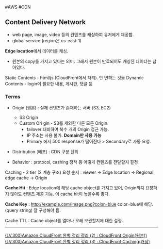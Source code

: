 #AWS #CDN 
## Content Delivery Network
- web page, image, video 등의 컨텐츠를 캐싱하여 유저에게 제공함.
- global service (region은 us-east-1)

**Edge location**에서 데이터를 캐싱.
- 원본의 copy를 가지고 있다는 의미. 그래서 원본이 만료되어도 캐싱된 데이터는 남아있다.

Static Contents - html/js (CloudFront에서 처리). 안 변하는 것들
Dynamic Contents - login이 필요한 내용, 게시판, 댓글 등

### Terms
- Origin (원본) : 실제 컨텐츠가 존재하는 서버 (S3, EC2)
	- S3 Origin
	- Custom Ori gin - S3를 제외한 다른 모든 Origin. 
		- failover 대비하여 복수 개의 Origin 접근 가능.
		- IP 주소는 사용 불가. **Domain만 사용 가능**
		- Primary 에서 500 response가 떨어진다 > Secondary로 자동 요청.

- Distribution (배포) : CDN 구분 단위
- Behavior : protocol, cashing 정책 등 어떻게 컨텐츠를 전달할지 결정

Caching - 2 tier (2 계층 구조)
요청 순서 : viewer -> Edge location -> Regional edge cache -> Origin

**Cache Hit** : Edge location에 해당 cache object를 가지고 있어, Origin까지 요청하지 않아도 컨텐츠 제공 가능. 이 cache hit이 높을수록 좋다.

**Cache Key** : http://example.com/image.png?color=blue
color=blue에 해당. (query string) 잘 구성해야 됨.

Cache TTL : Cache object를 얼마나 오래 보관할지에 대한 설정.

---
[(LV.300)Amazon CloudFront 완벽 정리 정리 (2) : CloudFront Origin(원본))](https://www.youtube.com/watch?v=oa-6f8QyFyo)
[(LV.300)Amazon CloudFront 완벽 정리 정리 (3) : CloudFront Caching(캐싱)](https://www.youtube.com/watch?v=oa-6f8QyFyo)


